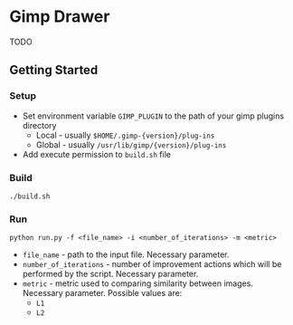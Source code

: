 # Gimp Drawer

TODO

## Getting Started

### Setup

* Set environment variable ```GIMP_PLUGIN``` to the path of your gimp plugins directory
    * Local - usually `````$HOME/.gimp-{version}/plug-ins`````
    * Global - usually `````/usr/lib/gimp/{version}/plug-ins`````
* Add execute permission to ```build.sh``` file

### Build

```
./build.sh
```

### Run

```
python run.py -f <file_name> -i <number_of_iterations> -m <metric>
```
* ```file_name``` - path to the input file. Necessary parameter.
* ```number_of_iterations``` - number of improvement actions which will be performed by the script. Necessary parameter. 
* ```metric``` - metric used to comparing similarity between images. Necessary parameter. Possible values are:
    * ```L1```
    * ```L2```

